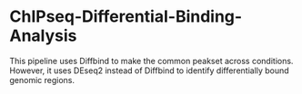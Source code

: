 # ChIPseq-Differential-Binding-Analysis

This pipeline uses Diffbind to make the common peakset across conditions. However, it uses DEseq2 instead of Diffbind to identify differentially bound genomic regions. 
